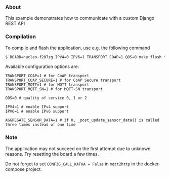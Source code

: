 ### About

This example demonstrates how to communicate with a custom Django REST API

### Compilation

To compile and flash the application, use e.g. the following command

```bash
$ BOARD=nucleo-f207zg IPV4=0 IPV6=1 TRANSPORT_COAP=1 QOS=0 make flash term
```

Available configuration options are:

    TRANSPORT_COAP=1 # for CoAP transport
    TRANSPORT_COAP_SECURE=1 # for CoAP Secure transport
    TRANSPORT_MQTT=1 # for MQTT transport
    TRANSPORT_MQTT_SN=1 # for MQTT-SN transport

    QOS=0 # quality of service 0, 1 or 2

    IPV4=1 # enable IPv4 support
    IPV6=1 # enable IPv6 support
    
    AGGREGATE_SENSOR_DATA=1 # if 0, _post_update_sensor_data() is called three times instead of one time

### Note

The application may not succeed on the first attempt due to unknown reasons. Try resetting the 
board a few times. 

Do not forget to set `CONFIG_CALL_KAFKA = False` in `mqtt2http` in the docker-compose project.
